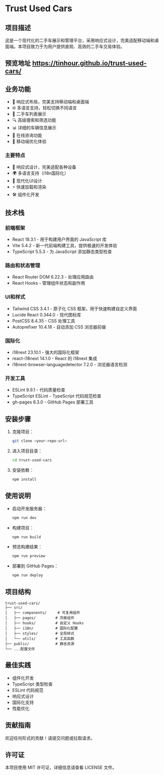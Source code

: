 # Trust Used Cars

## 项目描述
这是一个现代化的二手车展示和管理平台，采用响应式设计，完美适配移动端和桌面端。本项目致力于为用户提供直观、高效的二手车交易体验。

## 预览地址 https://tinhour.github.io/trust-used-cars/

## 业务功能
- 📱 响应式布局，完美支持移动端和桌面端
- 🌐 多语言支持，轻松切换不同语言
- 🚗 二手车列表展示
- 🔍 高级搜索和筛选功能
- 📊 详细的车辆信息展示
- 💬 在线咨询功能
- 📱 移动端优化体验

### 主要特点
- 🚀 响应式设计，完美适配各种设备
- 🌍 多语言支持（i18n国际化）
- 🎨 现代化UI设计
- ⚡ 快速加载和渲染
- 🛠 组件化开发

## 技术栈

### 前端框架
- React 18.3.1 - 用于构建用户界面的 JavaScript 库
- Vite 5.4.2 - 新一代前端构建工具，提供极速的开发体验
- TypeScript 5.5.3 - 为 JavaScript 添加静态类型检查

### 路由和状态管理
- React Router DOM 6.22.3 - 处理应用路由
- React Hooks - 管理组件状态和副作用

### UI和样式
- Tailwind CSS 3.4.1 - 原子化 CSS 框架，用于快速构建自定义界面
- Lucide React 0.344.0 - 现代图标库
- PostCSS 8.4.35 - CSS 处理工具
- Autoprefixer 10.4.18 - 自动添加 CSS 浏览器前缀

### 国际化
- i18next 23.10.1 - 强大的国际化框架
- react-i18next 14.1.0 - React 的 i18next 集成
- i18next-browser-languagedetector 7.2.0 - 浏览器语言检测

### 开发工具
- ESLint 9.9.1 - 代码质量检查
- TypeScript ESLint - TypeScript 代码规范检查
- gh-pages 6.3.0 - GitHub Pages 部署工具

## 安装步骤
1. 克隆项目：
   ```bash
   git clone <your-repo-url>
   ```
2. 进入项目目录：
   ```bash
   cd trust-used-cars
   ```
3. 安装依赖：
   ```bash
   npm install
   ```

## 使用说明
- 启动开发服务器：
  ```bash
  npm run dev
  ```
- 构建项目：
  ```bash
  npm run build
  ```
- 预览构建结果：
  ```bash
  npm run preview
  ```
- 部署到 GitHub Pages：
  ```bash
  npm run deploy
  ```



## 项目结构
```
trust-used-cars/
├── src/
│   ├── components/     # 可复用组件
│   ├── pages/         # 页面组件
│   ├── hooks/         # 自定义 Hooks
│   ├── i18n/          # 国际化配置
│   ├── styles/        # 全局样式
│   └── utils/         # 工具函数
├── public/            # 静态资源
└── ...配置文件
```

## 最佳实践
- 组件化开发
- TypeScript 类型检查
- ESLint 代码规范
- 响应式设计
- 国际化支持
- 性能优化

## 贡献指南
欢迎任何形式的贡献！请提交问题或拉取请求。

## 许可证
本项目使用 MIT 许可证，详细信息请查看 LICENSE 文件。 